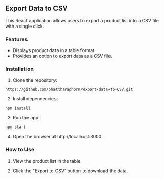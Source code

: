 ##  Export Data to CSV
This React application allows users to export a product list into a CSV file with a single click.
  
### Features
- Displays product data in a table format.
- Provides an option to export data as a CSV file.

### Installation

1. Clone the repository:

```
https://github.com/phattharaphorn/export-data-to-CSV.git  
```

2. Install dependencies:

```
npm install
```

3. Run the app:

```
npm start
```

4. Open the browser at http://localhost:3000.
   
### How to Use
1. View the product list in the table.

2. Click the "Export to CSV" button to download the data.



